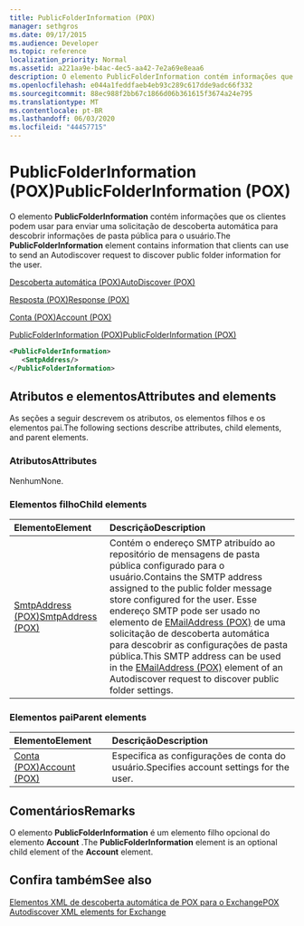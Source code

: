 ```yaml
---
title: PublicFolderInformation (POX)
manager: sethgros
ms.date: 09/17/2015
ms.audience: Developer
ms.topic: reference
localization_priority: Normal
ms.assetid: a221aa9e-b4ac-4ec5-aa42-7e2a69e8eaa6
description: O elemento PublicFolderInformation contém informações que os clientes podem usar para enviar uma solicitação de descoberta automática para descobrir informações de pasta pública para o usuário.
ms.openlocfilehash: e044a1feddfaeb4eb93c289c617dde9adc66f332
ms.sourcegitcommit: 88ec988f2bb67c1866d06b361615f3674a24e795
ms.translationtype: MT
ms.contentlocale: pt-BR
ms.lasthandoff: 06/03/2020
ms.locfileid: "44457715"
---
```

# <a name="publicfolderinformation-pox"></a><span data-ttu-id="4da8a-103">PublicFolderInformation (POX)</span><span class="sxs-lookup"><span data-stu-id="4da8a-103">PublicFolderInformation (POX)</span></span>

<span data-ttu-id="4da8a-104">O elemento **PublicFolderInformation** contém informações que os clientes podem usar para enviar uma solicitação de descoberta automática para descobrir informações de pasta pública para o usuário.</span><span class="sxs-lookup"><span data-stu-id="4da8a-104">The **PublicFolderInformation** element contains information that clients can use to send an Autodiscover request to discover public folder information for the user.</span></span> 
  
[<span data-ttu-id="4da8a-105">Descoberta automática (POX)</span><span class="sxs-lookup"><span data-stu-id="4da8a-105">AutoDiscover (POX)</span></span>](autodiscover-pox.md)
  
[<span data-ttu-id="4da8a-106">Resposta (POX)</span><span class="sxs-lookup"><span data-stu-id="4da8a-106">Response (POX)</span></span>](response-pox.md)
  
[<span data-ttu-id="4da8a-107">Conta (POX)</span><span class="sxs-lookup"><span data-stu-id="4da8a-107">Account (POX)</span></span>](account-pox.md)
  
[<span data-ttu-id="4da8a-108">PublicFolderInformation (POX)</span><span class="sxs-lookup"><span data-stu-id="4da8a-108">PublicFolderInformation (POX)</span></span>](publicfolderinformation-pox.md)
  
```XML
<PublicFolderInformation>
   <SmtpAddress/>
</PublicFolderInformation>
```

## <a name="attributes-and-elements"></a><span data-ttu-id="4da8a-109">Atributos e elementos</span><span class="sxs-lookup"><span data-stu-id="4da8a-109">Attributes and elements</span></span>

<span data-ttu-id="4da8a-110">As seções a seguir descrevem os atributos, os elementos filhos e os elementos pai.</span><span class="sxs-lookup"><span data-stu-id="4da8a-110">The following sections describe attributes, child elements, and parent elements.</span></span>
  
### <a name="attributes"></a><span data-ttu-id="4da8a-111">Atributos</span><span class="sxs-lookup"><span data-stu-id="4da8a-111">Attributes</span></span>

<span data-ttu-id="4da8a-112">Nenhum</span><span class="sxs-lookup"><span data-stu-id="4da8a-112">None.</span></span>
  
### <a name="child-elements"></a><span data-ttu-id="4da8a-113">Elementos filho</span><span class="sxs-lookup"><span data-stu-id="4da8a-113">Child elements</span></span>

|<span data-ttu-id="4da8a-114">**Elemento**</span><span class="sxs-lookup"><span data-stu-id="4da8a-114">**Element**</span></span>|<span data-ttu-id="4da8a-115">**Descrição**</span><span class="sxs-lookup"><span data-stu-id="4da8a-115">**Description**</span></span>|
|:-----|:-----|
|[<span data-ttu-id="4da8a-116">SmtpAddress (POX)</span><span class="sxs-lookup"><span data-stu-id="4da8a-116">SmtpAddress (POX)</span></span>](smtpaddress-pox.md) <br/> |<span data-ttu-id="4da8a-117">Contém o endereço SMTP atribuído ao repositório de mensagens de pasta pública configurado para o usuário.</span><span class="sxs-lookup"><span data-stu-id="4da8a-117">Contains the SMTP address assigned to the public folder message store configured for the user.</span></span> <span data-ttu-id="4da8a-118">Esse endereço SMTP pode ser usado no elemento de [EMailAddress (POX)](emailaddress-pox.md) de uma solicitação de descoberta automática para descobrir as configurações de pasta pública.</span><span class="sxs-lookup"><span data-stu-id="4da8a-118">This SMTP address can be used in the [EMailAddress (POX)](emailaddress-pox.md) element of an Autodiscover request to discover public folder settings.</span></span>  <br/> |
   
### <a name="parent-elements"></a><span data-ttu-id="4da8a-119">Elementos pai</span><span class="sxs-lookup"><span data-stu-id="4da8a-119">Parent elements</span></span>

|<span data-ttu-id="4da8a-120">**Elemento**</span><span class="sxs-lookup"><span data-stu-id="4da8a-120">**Element**</span></span>|<span data-ttu-id="4da8a-121">**Descrição**</span><span class="sxs-lookup"><span data-stu-id="4da8a-121">**Description**</span></span>|
|:-----|:-----|
|[<span data-ttu-id="4da8a-122">Conta (POX)</span><span class="sxs-lookup"><span data-stu-id="4da8a-122">Account (POX)</span></span>](account-pox.md) <br/> |<span data-ttu-id="4da8a-123">Especifica as configurações de conta do usuário.</span><span class="sxs-lookup"><span data-stu-id="4da8a-123">Specifies account settings for the user.</span></span>  <br/> |
   
## <a name="remarks"></a><span data-ttu-id="4da8a-124">Comentários</span><span class="sxs-lookup"><span data-stu-id="4da8a-124">Remarks</span></span>

<span data-ttu-id="4da8a-125">O elemento **PublicFolderInformation** é um elemento filho opcional do elemento **Account** .</span><span class="sxs-lookup"><span data-stu-id="4da8a-125">The **PublicFolderInformation** element is an optional child element of the **Account** element.</span></span> 
  
## <a name="see-also"></a><span data-ttu-id="4da8a-126">Confira também</span><span class="sxs-lookup"><span data-stu-id="4da8a-126">See also</span></span>



[<span data-ttu-id="4da8a-127">Elementos XML de descoberta automática de POX para o Exchange</span><span class="sxs-lookup"><span data-stu-id="4da8a-127">POX Autodiscover XML elements for Exchange</span></span>](pox-autodiscover-xml-elements-for-exchange.md)


